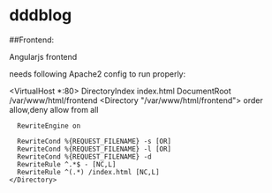 # dddblog

##Frontend:

Angularjs frontend

needs following Apache2 config to run properly:

  <VirtualHost *:80>
    DirectoryIndex index.html
    DocumentRoot /var/www/html/frontend
    <Directory "/var/www/html/frontend">
      order allow,deny
      allow from all

      RewriteEngine on

      RewriteCond %{REQUEST_FILENAME} -s [OR]
      RewriteCond %{REQUEST_FILENAME} -l [OR]
      RewriteCond %{REQUEST_FILENAME} -d
      RewriteRule ^.*$ - [NC,L]
      RewriteRule ^(.*) /index.html [NC,L]
    </Directory>
  </VirtualHost>

